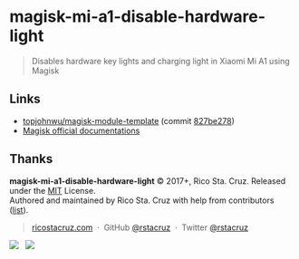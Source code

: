 # magisk-mi-a1-disable-hardware-light

> Disables hardware key lights and charging light in Xiaomi Mi A1 using Magisk

## Links

- [topjohnwu/magisk-module-template](https://github.com/topjohnwu/magisk-module-template) (commit [827be278](https://github.com/topjohnwu/magisk-module-template/commit/827be27811d304749912b81ee8427f30470a80ff))
- [Magisk official documentations](https://github.com/topjohnwu/Magisk/blob/master/docs/module_repo.md)

## Thanks

**magisk-mi-a1-disable-hardware-light** © 2017+, Rico Sta. Cruz. Released under the [MIT] License.<br>
Authored and maintained by Rico Sta. Cruz with help from contributors ([list][contributors]).

> [ricostacruz.com](http://ricostacruz.com) &nbsp;&middot;&nbsp;
> GitHub [@rstacruz](https://github.com/rstacruz) &nbsp;&middot;&nbsp;
> Twitter [@rstacruz](https://twitter.com/rstacruz)

[![](https://img.shields.io/github/followers/rstacruz.svg?style=social&label=@rstacruz)](https://github.com/rstacruz) &nbsp;
[![](https://img.shields.io/twitter/follow/rstacruz.svg?style=social&label=@rstacruz)](https://twitter.com/rstacruz)

[MIT]: http://mit-license.org/
[contributors]: http://github.com/rstacruz/magisk-mi-a1-disable-hardware-light/contributors
